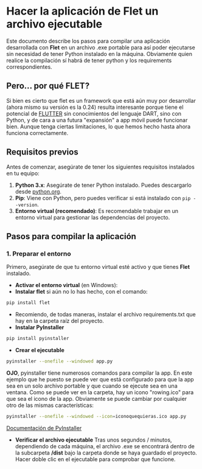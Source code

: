 # Hacer la aplicación de Flet un archivo ejecutable

Este documento describe los pasos para compilar una aplicación desarrollada con **Flet** en un archivo .exe portable para así poder ejecutarse sin necesidad de tener Python instalado en la máquina. Obviamente quien realice la compilación sí habrá de tener python y los requirements correspondientes.

## Pero... por qué FLET?

Si bien es cierto que flet es un framework que está aún muy por desarrollar (ahora mismo su versión es la 0.24) resulta interesante porque tiene el potencial de [FLUTTER](https://flutter.dev/) sin conocimientos del lenguaje DART, sino con Python, y de cara a una futura "expansión" a app móvil puede funcionar bien.
Aunque tenga ciertas limitaciones, lo que hemos hecho hasta ahora funciona correctamente.

## Requisitos previos

Antes de comenzar, asegúrate de tener los siguientes requisitos instalados en tu equipo:

1. **Python 3.x**: Asegúrate de tener Python instalado. Puedes descargarlo desde [python.org](https://www.python.org/downloads/).
2. **Pip**: Viene con Python, pero puedes verificar si está instalado con `pip --version`.
3. **Entorno virtual (recomendado)**: Es recomendable trabajar en un entorno virtual para gestionar las dependencias del proyecto.

## Pasos para compilar la aplicación

### 1. Preparar el entorno

Primero, asegúrate de que tu entorno virtual esté activo y que tienes **Flet** instalado.

- **Activar el entorno virtual** (en Windows):
- **Instalar flet** si aún no lo has hecho, con el comando:

```bash
pip install flet
```

- Recomiendo, de todas maneras, instalar el archivo requirements.txt que hay en la carpeta raíz del proyecto.
- **Instalar PyInstaller**

```bash
pip install pyinstaller
```

- **Crear el ejecutable**

```bash
pyinstaller --onefile --windowed app.py
```

**OJO**, pyinstaller tiene numerosos comandos para compilar la app.
En este ejemplo que he puesto se puede ver que está configurado para que la app sea en un solo archivo portable y que cuando se ejecute sea en una ventana.
Como se puede ver en la carpeta, hay un icono "rowing.ico" para que sea el icono de la app. Obviamente se puede cambiar por cualquier otro de las mismas características:

```bash
pyinstaller --onefile --windowed --icon=iconoquequieras.ico app.py
```

[Documentación de PyInstaller](https://pyinstaller.org/en/stable/)

- **Verificar el archivo ejecutable**
  Tras unos segundos / minutos, dependiendo de cada máquina, el archivo .exe se encontrará dentro de la subcarpeta **/dist** bajo la carpeta donde se haya guardado el proyecto. Hacer doble clic en el ejecutable para comprobar que funcione.
